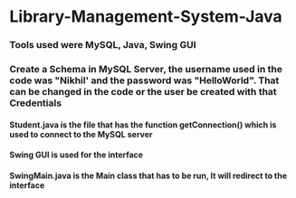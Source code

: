 # Library-Management-System-Java
### Tools used were MySQL, Java, Swing GUI
### Create a Schema in MySQL Server, the username used in the code was "Nikhil' and the password was "HelloWorld". That can be changed in the code or the user be created with that Credentials
#### Student.java is the file that has the function getConnection() which is used to connect to the MySQL server
#### Swing GUI is used for the interface
#### SwingMain.java is the Main class that has to be run, It will redirect to the interface 
